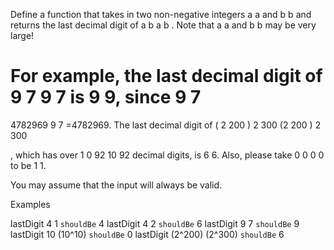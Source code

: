 Define a function that takes in two non-negative integers
a
a and
b
b and returns the last decimal digit of
a
b
a
b
. Note that
a
a and
b
b may be very large!

For example, the last decimal digit of
9
7
9
7
is
9
9, since
9
7
=
4782969
9
7
=4782969. The last decimal digit of
(
2
200
)
2
300
(2
200
)
2
300

, which has over
1
0
92
10
92
decimal digits, is
6
6. Also, please take
   0
   0
   0
   0
   to be
   1
1.

You may assume that the input will always be valid.

Examples

lastDigit 4 1             `shouldBe` 4
lastDigit 4 2             `shouldBe` 6
lastDigit 9 7             `shouldBe` 9
lastDigit 10 (10^10)      `shouldBe` 0
lastDigit (2^200) (2^300) `shouldBe` 6
